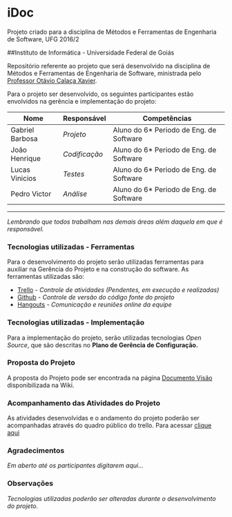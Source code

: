 # iDoc
Projeto criado para a disciplina de Métodos e Ferramentas de Engenharia de Software, UFG 2016/2

##Instituto de Informática - Universidade Federal de Goiás


Repositório referente ao projeto que será desenvolvido na disciplina de Métodos e Ferramentas de Engenharia de Software, ministrada pelo [Professor Otávio Calaça Xavier](https://github.com/otaviocx).

Para o projeto ser desenvolvido, os seguintes participantes estão envolvidos na gerência e implementação do projeto:

Nome             |            Responsável           |  Competências
-----------------------------|----------------------------|---------
Gabriel Barbosa   | _Projeto_     |  Aluno do 6* Periodo de Eng. de Software|
João Henrique  | _Codificação_    | Aluno do 6* Periodo de Eng. de Software|
Lucas Vinicios   | _Testes_          | Aluno do 6* Periodo de Eng. de Software|
Pedro Victor     | _Análise_   | Aluno do 6* Periodo de Eng. de Software|
---------
_Lembrando que todos trabalham nas demais áreas além daquela em que é responsável._

### Tecnologias utilizadas - Ferramentas

Para o desenvolvimento do projeto serão utilizadas ferramentas para auxiliar na Gerência do Projeto e na construção do software. As ferramentas utilizadas são:

- [Trello](https://trello.com) - _Controle de atividades (Pendentes, em execução e realizadas)_ 
- [Github](https://github.com) - _Controle de versão do código fonte do projeto_
- [Hangouts](https://hangouts.google.com) - _Comunicação e reuniões online da equipe_

### Tecnologias utilizadas - Implementação

Para a implementação do projeto, serão utilizadas tecnologias _Open Source_, que são descritas no **Plano de Gerência de Configuração.**

### Proposta do Projeto

A proposta do Projeto pode ser encontrada na página [Documento Visão](https://github.com/pedlop/iDoc/wiki/Documento-Vis%C3%A3o) disponibilizada na Wiki.

### Acompanhamento das Atividades do Projeto

As atividades desenvolvidas e o andamento do projeto poderão ser acompanhadas através do quadro público do trello.
Para acessar [clique aqui](https://trello.com/b/X6G0Ahs0)

### Agradecimentos

_Em aberto até os participantes digitarem aqui..._

### Observações

_Tecnologias utilizadas poderão ser alteradas durante o desenvolvimento do projeto._
